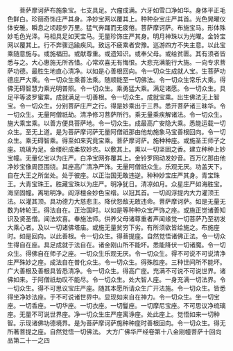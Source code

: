 <!-- { "loadSidebar": true } -->
　　菩萨摩诃萨布施象宝。七支具足。六瘤成满。六牙如雪口净如华。身体平正毛色鲜白。珍丽奇饰庄严其身。净妙宝网以覆其上。种种杂宝庄严其首。光色晃曜仪体安雅。瞬息之顷超步万里。猛气奔踊而无疲倦。菩萨摩诃萨。布施宝马。形体殊妙毛色光泽。马相具足如天宝马。无量珍饰庄严其身。明月神珠以为光曜。金铃宝网以覆其上。行不奔骤迅踰疾风。致远不疲乘者安豫。巡游四方不失主意。以此宝乘随意施与。或施福田。或献尊重。或遗知识。或奉父母。或给贫匮。其有须者皆悉与之。大心惠施无所吝惜。心常欢喜无有悔恨。大悲充满能行大施。一向专求菩萨功德。最胜生地直心清净。以如是心善根回向。令一切众生成就人宝。生菩萨功德庄严大乘。令一切众生乘善法乘。随顺能至一切佛法。令一切众生常乐大乘。得佛无碍智慧力乘光明普照。令一切众生。乘勇猛大乘。满足诸愿。令一切众生。具足平等波罗蜜乘。成就满足一切善根。令一切众生。成就宝乘。出生佛法无上智宝。令一切众生。分别菩萨庄严之行。得是妙乘出于三界。悉开菩萨诸三昧华。令一切众生。无量阿僧祇劫。清净修习菩萨所行。乘无量乘疾解诸法。令一切众生。施大乘宝乘。以善方便具菩萨地。令一切众生。成最高广安隐大乘。悉能运载一切众生。至无上道。是为菩萨摩诃萨无量阿僧祇那由他劫施象马宝善根回向。令一切众生。乘无碍智乘。得至如来究竟宝乘。菩萨摩诃萨。施种种座。或施圣王师子之座。琉璃为足。金缕织成柔软妙衣。以敷其上。熏以一切坚固之香。建立种种上妙宝幢。无量亿宝以为庄严。白净宝网弥覆其上。金铃罗网动发妙音。百万亿那由他净妙宝像周匝围绕。其座高广清净严饰。无量阿僧祇众生。乐观无厌。功盖天下。自在大王之所坐处。处于彼座。以正治国无敢违逆。种种妙宝庄严其身。青宝珠王。大青宝珠王。胜藏宝珠以为庄严。明净犹日。清凉如月。众星庄严如海胜宝。海坚固幢。离垢明净。阎浮檀金妙色宝缯。以冠其首。一切阎浮提内大力灌顶王法。以灌其顶。具功德力大慈悲主。降伏怨敌无敢违命。菩萨摩诃萨。如是无量无数为转轮王。得法自在。正治国时。以如是等种种众宝严饰之座。或施正觉诸善知识及贤圣僧。闻法欢喜。奉施法师。供养父母诸尊重者声闻缘觉一切菩萨乃至初发大乘心者。及以一切诸佛塔庙。或施无量贫穷下劣。有所须欲皆给施之。布施座时。如是回向。以此善根。令一切众生。得菩提座。自然觉悟诸佛正法。令一切众生得自在座。具足成就于法自在。诸金刚山所不能坏。悉能降伏一切诸魔。令一切众生。得佛自在师子之座。一切众生乐观无厌。令一切众生。得不可说不可说清净庄严殊妙之座。成法自在普化众生。令一切众生。得殊胜座。三种世间所不能坏。广大善根及善根具皆悉清净。令一切众生。得高广座。充满不可说不可说世界。诸佛如来。于阿僧祇劫叹不能尽。令一切众生。处大智人座。一身充满一切法界。令一切众生。得不可思议宝庄严座。随其本愿所请众生广开法施。令一切众生。皆悉得坐净妙法座。于不可说诸世界中。显现如来自在神力。令一切众生。坐一切宝座。一切香座。一切华座。一切衣座。一切鬘座。一切摩尼宝座。不可思议净琉璃座。无量不可说世界座。净一切众生庄严座离诤座。处此座上。觉悟如来一切种智。示现诸佛功德境界。是为菩萨摩诃萨施种种座时善根回向。令一切众生。得无所著菩提之座。自然觉悟一切佛法。
大方广佛华严经卷第十八金刚幢菩萨十回向品第二十一之四
